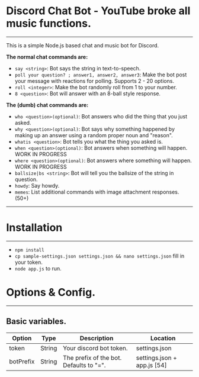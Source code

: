 
# Discord Chat Bot - YouTube broke all music functions.
***  
This is a simple Node.js based chat and music bot for Discord.


__The normal chat commands are:__
* `say <string>`: Bot says the string in text-to-speech.
* `poll your question? ; answer1, answer2, answer3`: Make the bot post your message with reactions for polling. Supports 2 - 20 options.
* `roll <integer>`: Make the bot randomly roll from 1 to your number.
* `8 <question>`: Bot will answer with an 8-ball style response.

__The (dumb) chat commands are:__
* `who <question>(optional)`: Bot answers who did the thing that you just asked.
* `why <question>(optional)`: Bot says why something happened by making up an answer using a random proper noun and "reason".
* `whatis <question>`: Bot tells you what the thing you asked is.
* `when <question>(optional)`: Bot answers when something will happen. WORK IN PROGRESS
* `where <question>(optional)`: Bot answers where something will happen. WORK IN PROGRESS
* `ballsize|bs <string>`: Bot will tell you the ballsize of the string in question.
* `howdy`: Say howdy.
* `memes`: List additional commands with image attachment responses. (50+)
 

***
# Installation
***  
* `npm install`  
* `cp sample-settings.json settings.json && nano settings.json` fill in your token.
* `node app.js` to run.

# Options & Config.
***

## Basic variables.
| Option | Type | Description | Location |  
| --- | --- | --- | --- |
| token | String | Your discord bot token. | settings.json |
| botPrefix | String | The prefix of the bot. Defaults to "=". | settings.json + app.js [54] |
